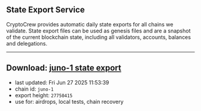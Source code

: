 ## State Export Service
CryptoCrew provides automatic daily state exports for all chains we validate. State export files can be used as genesis files and are a snapshot of the current blockchain state, including all validators, accounts, balances and delegations.

---
**Download: [juno-1 state export](https://dl-eu2.ccvalidators.com/SERVICE/juno/juno-1_export_27750415.json)**
---

- last updated: Fri Jun 27 2025 11:53:39
- chain id: `juno-1`
- export height: `27750415`
- use for: airdrops, local tests, chain recovery
